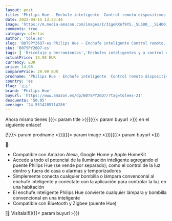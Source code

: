 ```yaml
---
layout: post
title: 'Philips Hue - Enchufe inteligente  Control remoto dispositivos  Ahorro de luz  Compatible con Alexa y Google Home'
date: 2022-04-15 13:33:44
image: 'https://m.media-amazon.com/images/I/31geRXnf9YS._SL500_._SL400_.jpg'
comments: true
category: ofertas
author: 'tole.es'
slug: 'B07SPY26D7-es Philips Hue - Enchufe inteligente Control remoto...'
sku: 'B07SPY26D7-es'
tags: [ 'Bricolaje y herramientas','Enchufes inteligentes y a control remoto','Enchufes y accesorios','Instalación eléctrica','alexa','enchufe','google','home','hue','inteligente','philips','philips hue','🇪🇸', ]
actualPrice: 14.98 EUR
currency: EUR
price: 14.98
comparePrice: 29.99 EUR
prodname: 'Philips Hue - Enchufe inteligente  Control remoto dispositivos  Ahorro de luz  Compatible con Alexa y Google Home'
country: 'es'
flag: '🇪🇸'
brand: 'Philips Hue'
buyurl: 'https://www.amazon.es/dp/B07SPY26D7/?tag=tolees-21'
descuento: '50.05'
average: '24.5514285714286'
---
```


Ahora mismo tienes [{{< param title >}}]({{< param buyurl >}}) en el siguiente enlace!

[![{{< param prodname >}}]({{< param image >}})]({{< param buyurl >}})

🔎:

- Compatible con Amazon Alexa, Google Home y Apple HomeKit
- Accede a todo el potencial de la iluminación inteligente agregando el puente Philips Hue (se vende por separado); como el control de la luz dentro y fuera de casa o alarmas y temporizadores
- Simplemente conecta cualquier bombilla o lámpara convenconal al enchufe inteligente y conéctate con la aplicación para controlar la luz en una habitación
- El enchufe inteligente Philips Hue convierte cualquier lámpara y bombilla convencional en una inteligente
- Compatible con Bluetooth y Zigbee (puente Hue)

[🛒 Visítala!!!]({{< param buyurl >}})
